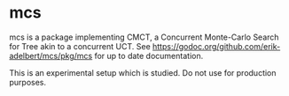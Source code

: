 # mcs
mcs is a package implementing CMCT, a Concurrent Monte-Carlo Search for Tree akin to a concurrent UCT.
See https://godoc.org/github.com/erik-adelbert/mcs/pkg/mcs for up to date documentation.

This is an experimental setup which is studied. Do not use for production purposes.
